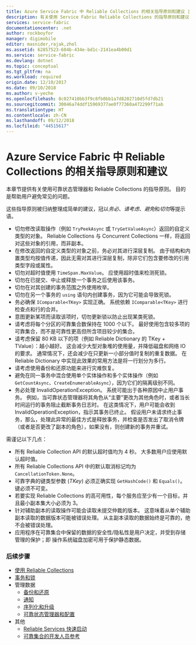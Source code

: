 ```yaml
---
title: Azure Service Fabric 中 Reliable Collections 的相关指导原则和建议 | Azure
description: 有关使用 Service Fabric Reliable Collections 的指导原则和建议
services: service-fabric
documentationcenter: .net
author: rockboyfor
manager: digimobile
editor: masnider,rajak,zhol
ms.assetid: 62857523-604b-434e-bd1c-2141ea4b00d1
ms.service: service-fabric
ms.devlang: dotnet
ms.topic: conceptual
ms.tgt_pltfrm: na
ms.workload: required
origin.date: 12/10/2017
ms.date: 09/10/2018
ms.author: v-yeche
ms.openlocfilehash: 8c027410bb3f9c8fb0bb1a7d8202710d5fd7db21
ms.sourcegitcommit: 30046a74ddf15969377ae0f77360a472299f71ab
ms.translationtype: HT
ms.contentlocale: zh-CN
ms.lasthandoff: 09/12/2018
ms.locfileid: "44515617"
---
```

# <a name="guidelines-and-recommendations-for-reliable-collections-in-azure-service-fabric"></a>Azure Service Fabric 中 Reliable Collections 的相关指导原则和建议
本章节提供有关使用可靠状态管理器和 Reliable Collections 的指导原则。 目的是帮助用户避免常见的问题。

这些指导原则被归纳整理成简单的建议，冠以*务必*、*请考虑*、*避免*和*切勿*等提示语。

* 切勿修改读取操作（例如 `TryPeekAsync` 或 `TryGetValueAsync`）返回的自定义类型的对象。 Reliable Collections 与 Concurrent Collections 一样，将返回对这些对象的引用，而非副本。
* 在修改返回的自定义类型的对象之前，务必对其进行深层复制。 由于结构和内置类型均按值传递，因此无需对其进行深层复制，除非它们包含要修改的引用类型字段或属性。
* 切勿对超时值使用 `TimeSpan.MaxValue`。 应使用超时值来检测死锁。
* 切勿在已提交、中止或释放一个事务之后使用该事务。
* 切勿在对其创建的事务范围之外使用枚举。
* 切勿在另一个事务的 `using` 语句内创建事务，因为它可能会导致死锁。
* 务必确保 `IComparable<TKey>` 实现正确。 系统依赖 `IComparable<TKey>` 进行检查点和行的合并。
* 意图更新某项而读取该项时，切勿更新锁以防止出现某类死锁。
* 请考虑将每个分区的可靠集合数保持在 1000 个以下。 最好使用包含较多项的可靠集合，而不是可靠性更高但所含项目较少的集合。
* 请考虑保留 80 KB 以下的项（例如 Reliable Dictionary 的 TKey + TValue）：越小越好。 这会减少大型对象堆的使用量，并降低磁盘和网络 IO 的要求。 通常情况下，还会减少在只更新一小部分值时复制的重复数据。 在 Reliable Dictionary 中实现此效果的常用方法是将一行划分为多行。
* 请考虑使用备份和还原功能来进行灾难恢复。
* 避免在同一事务中混合使用单个实体操作和多个实体操作（例如 `GetCountAsync`、`CreateEnumerableAsync`），因为它们的隔离级别不同。
* 务必处理 InvalidOperationException。 系统可能出于各种原因中止用户事务。 例如，当可靠状态管理器将其角色从“主要”更改为其他角色时，或者当长时间运行的事务阻止截断事务日志时。 在这类情况下，用户可能会收到 InvalidOperationException，指示其事务已终止。 假设用户未请求终止事务，那么，处理此异常的最佳方式是释放事务，并检查是否发出了取消令牌（或者是否更改了副本的角色），如果没有，则创建新的事务并重试。  

需谨记以下几点：

* 所有 Reliable Collection API 的默认超时值均为 4 秒。 大多数用户应使用默认超时值。
* 所有 Reliable Collections API 中的默认取消标记均为 `CancellationToken.None`。
* 可靠字典的键类型参数 (*TKey*) 必须正确实现 `GetHashCode()` 和 `Equals()`。 键必须不可变。
* 若要实现 Reliable Collections 的高可用性，每个服务应至少有一个目标，并且最小副本集大小必须为 3。
* 针对辅助副本的读取操作可能会读取未提交仲裁的版本。
  这意味着从单个辅助副本读取的数据版本可能被错误处理。
  从主副本读取的数据始终是可靠的，绝不会被错误处理。
* 应用程序在可靠集合中保留的数据的安全性/隐私性是用户决定，并受到存储管理的保护；即 操作系统磁盘加密可用于保护静态数据。  

### <a name="next-steps"></a>后续步骤
* [使用 Reliable Collections](service-fabric-work-with-reliable-collections.md)
* [事务和锁](service-fabric-reliable-services-reliable-collections-transactions-locks.md)
* 管理数据
  * [备份和还原](service-fabric-reliable-services-backup-restore.md)
  * [通知](service-fabric-reliable-services-notifications.md)
  * [序列化和升级](service-fabric-application-upgrade-data-serialization.md)
  * [可靠状态管理器和配置](service-fabric-reliable-services-configuration.md)
* 其他
  * [Reliable Services 快速启动](service-fabric-reliable-services-quick-start.md)
  * [可靠集合的开发人员参考](https://docs.azure.cn/zh-cn/dotnet/api/microsoft.servicefabric.data.collections?view=azure-dotnet#microsoft_servicefabric_data_collections)
<!-- Update_Description: update link, wording update -->
